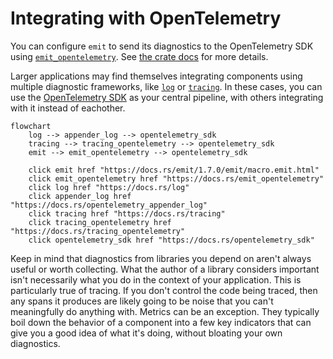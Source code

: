# Integrating with OpenTelemetry

You can configure `emit` to send its diagnostics to the OpenTelemetry SDK using [`emit_opentelemetry`](https://docs.rs/emit_opentelemetry). See [the crate docs](https://docs.rs/emit_opentelemetry) for more details.

Larger applications may find themselves integrating components using multiple diagnostic frameworks, like [`log`](https://docs.rs/log/latest/log/) or [`tracing`](https://docs.rs/tracing/latest/tracing/). In these cases, you can use the [OpenTelemetry SDK](https://github.com/open-telemetry/opentelemetry-rust) as your central pipeline, with others integrating with it instead of eachother.

```mermaid
flowchart
    log --> appender_log --> opentelemetry_sdk
    tracing --> tracing_opentelemetry --> opentelemetry_sdk
    emit --> emit_opentelemetry --> opentelemetry_sdk

    click emit href "https://docs.rs/emit/1.7.0/emit/macro.emit.html"
    click emit_opentelemetry href "https://docs.rs/emit_opentelemetry"
    click log href "https://docs.rs/log"
    click appender_log href "https://docs.rs/opentelemetry_appender_log"
    click tracing href "https://docs.rs/tracing"
    click tracing_opentelemetry href "https://docs.rs/tracing_opentelemetry"
    click opentelemetry_sdk href "https://docs.rs/opentelemetry_sdk"
```

Keep in mind that diagnostics from libraries you depend on aren't always useful or worth collecting. What the author of a library considers important isn't necessarily what you do in the context of your application. This is particularly true of tracing. If you don't control the code being traced, then any spans it produces are likely going to be noise that you can't meaningfully do anything with. Metrics can be an exception. They typically boil down the behavior of a component into a few key indicators that can give you a good idea of what it's doing, without bloating your own diagnostics.
